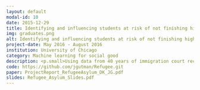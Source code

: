 ```yaml
---
layout: default
modal-id: 10
date: 2015-12-29
title: Identifying and influencing students at risk of not finishing high school
img: graduates.png
alt: Identifying and influencing students at risk of not finishing high school
project-date: May 2016 - August 2016
institution: University of Chicago
category: Machine learning for social good
description: <p.small>Using data from 40 years of immigration court records in asylum decisions, we built an anomaly detection system to predict the probability of immigration judges granting asylum to families of asylum seekers given the characteristics of the refugee, case, and judge, and recent and immediate asylum decision history. We built predictive models using Adaboost, support vector machines, and other classification models to optimize prediction and recall across all judges. We were particularly interested in measuring streak avoidance behavior in judges’ decision-making and identifying judges whose behavior systematically deviated from expected voting patterns in asylum decisions involving particular refugee ethnicities and countries of origin. </p> <p.small>Fairly extensive missing data necessitated use of multiple imputation in developing the candidate models for the analysis. A hierachical non-parametric model was developed using families nested in judges nested in courts nested in districts. A complete lack of variation at the within-family level motivated the use of families of asylum-seekers as the smallest unit of analysis, rather than individuals. Adaboost and linear support vector machines yielded the lowest mean error across all classes of models when optimizing for the F1-measure on asylum grants.</p> <p.small>In refining these analyses we developed a technique for predicting the expected behavior of an individual judge from the collective decision-making behavior of all other judges, using the multilevel structure to weight the prediction more heavily towards judges closer to the target judge in the hierarchy. We used these weighted predictions to flag judges whose asylum granting decisions did not conform to the "collective wisdom" prediction of the system as a whole. A key finding in our analysis was that decision records which preceded the target case by over a year showed almost no interdependence either within or across judges, as the factors which contribute to reasonable decision-making behavior in asylum cases typically changed too drastically within a year to be informative for time lags greater than one year.</p> <p.small>The analyses and models used in this project were all written in Python using the scikit-learn library for machine learning and statistical modeling. Sensitive and confidential datasets provided by researchers at the National Bureau of Economic Research. Additional features merged from open data obtained from the U.N. High Commissioner for Refugees and World Bank databases.</p>
code: https://github.com/jgutman/Refugee.git
paper: ProjectReport_RefugeeAsylum_DK_JG.pdf
slides: Refugee_Asylum_Slides.pdf
---
```

